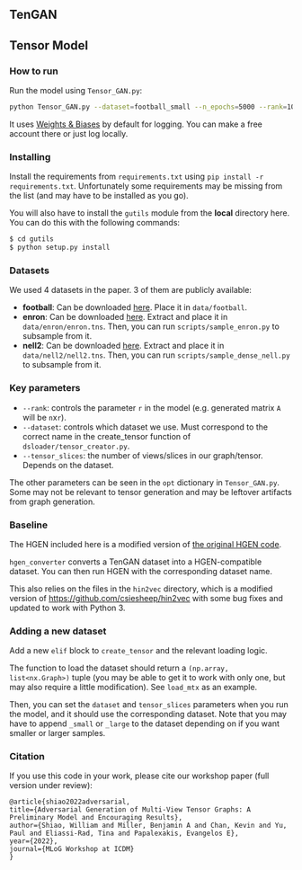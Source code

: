 TenGAN
-----

## Tensor Model
### How to run
Run the model using `Tensor_GAN.py`:

```bash
python Tensor_GAN.py --dataset=football_small --n_epochs=5000 --rank=100 --version=1.0.0 --model_name=${MODEL_NAME_HERE} --gen_class=NewCPTensorGenerator --disc_class=NewLayeredMultiviewDiscriminator --sampling_method=random_walk
```

It uses [Weights & Biases](https://wandb.ai/) by default for logging. You can make a free account there or just log locally.

### Installing
Install the requirements from `requirements.txt` using `pip install -r requirements.txt`. Unfortunately some requirements may be missing from the list (and may have to be installed as you go).

You will also have to install the `gutils` module from the **local** directory here. You can do this with the following commands:

```bash
$ cd gutils
$ python setup.py install
```

### Datasets
We used 4 datasets in the paper. 3 of them are publicly available:

- **football**: Can be downloaded [here](http://mlg.ucd.ie/aggregation/). Place it in `data/football`.
- **enron**: Can be downloaded [here](http://frostt.io/tensors/enron/). Extract and place it in `data/enron/enron.tns`. Then, you can run `scripts/sample_enron.py` to subsample from it.
- **nell2**: Can be downloaded [here](http://frostt.io/tensors/nell-2/). Extract and place it in `data/nell2/nell2.tns`. Then, you can run `scripts/sample_dense_nell.py` to subsample from it. 

### Key parameters
- `--rank`: controls the parameter `r` in  the model (e.g. generated matrix `A` will be `n`x`r`).
- `--dataset`: controls which dataset we use. Must correspond to the correct name in the create_tensor function of `dsloader/tensor_creator.py`.
- `--tensor_slices`: the number of views/slices in our graph/tensor. Depends on the dataset.

The other parameters can be seen in the `opt` dictionary in `Tensor_GAN.py`. Some may not be relevant to tensor generation and may be leftover artifacts from graph generation.

### Baseline

The HGEN included here is a modified version of [the original HGEN code](https://github.com/lingchen0331/HGEN/tree/fdb9f6801e7f0655a33565df83d0bb8e2a5d8fda).

`hgen_converter` converts a TenGAN dataset into a HGEN-compatible dataset. You can then run HGEN with the corresponding dataset name.

This also relies on the files in the `hin2vec` directory, which is a modified version of https://github.com/csiesheep/hin2vec with some bug fixes and updated to work with Python 3.

### Adding a new dataset
Add a new `elif` block to `create_tensor` and the relevant loading logic.

The function to load the dataset should return a `(np.array, list<nx.Graph>)` tuple (you may be able to get it to work with only one, but may also require a little modification). See `load_mtx` as an example.

Then, you can set the `dataset` and `tensor_slices` parameters when you run the model, and it should use the corresponding dataset. Note that you may have to append `_small` or `_large` to the dataset depending on if you want smaller or larger samples.

### Citation

If you use this code in your work, please cite our workshop paper (full version under review):

    @article{shiao2022adversarial,
    title={Adversarial Generation of Multi-View Tensor Graphs: A Preliminary Model and Encouraging Results},
    author={Shiao, William and Miller, Benjamin A and Chan, Kevin and Yu, Paul and Eliassi-Rad, Tina and Papalexakis, Evangelos E},
    year={2022},
    journal={MLoG Workshop at ICDM}
    }
